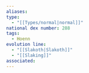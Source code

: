 ```yaml
---
aliases: 
type:
  - "[[Types/normal|normal]]"
national dex number: 288
tags:
  - Hoenn
evolution line:
  - "[[Slakoth|Slakoth]]"
  - "[[Slaking]]"
associated: 
---
```

